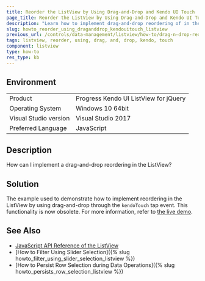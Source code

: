 ```yaml
---
title: Reorder the ListView by Using Drag-and-Drop and Kendo UI Touch
page_title: Reorder the ListView by Using Drag-and-Drop and Kendo UI Touch
description: "Learn how to implement drag-and-drop reordering of in the Kendo UI ListView widget using `kendoTouch` tap event."
slug: howto_reorder_using_draganddrop_kendouitouch_listview
previous_url: /controls/data-management/listview/how-to/drag-n-drop-reordering-using-kendo-touch
tags: listview, reorder, using, drag, and, drop, kendo, touch
component: listview
type: how-to
res_type: kb
---
```


## Environment

<table>
 <tr>
  <td>Product</td>
  <td>Progress Kendo UI ListView for jQuery</td>
 </tr>
 <tr>
  <td>Operating System</td>
  <td>Windows 10 64bit</td>
 </tr>
 <tr>
  <td>Visual Studio version</td>
  <td>Visual Studio 2017</td>
 </tr>
 <tr>
  <td>Preferred Language</td>
  <td>JavaScript</td>
 </tr>
</table>

## Description

How can I implement a drag-and-drop reordering in the ListView?

## Solution

The example used to demonstrate how to implement reordering in the ListView by using drag-and-drop through the `kendoTouch` tap event. This functionality is now obsolete. For more information, refer to [the live demo](https://demos.telerik.com/kendo-ui/sortable/integration-listview).

## See Also

* [JavaScript API Reference of the ListView](/api/javascript/ui/listview)
* [How to Filter Using Slider Selection]({% slug howto_filter_using_slider_selection_listview %})
* [How to Persist Row Selection during Data Operations]({% slug howto_persists_row_selection_listview %})
